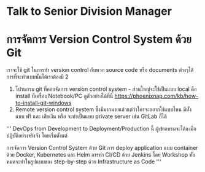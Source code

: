 # Talk to Senior Division Manager

# การจัดการ Version Control System ด้วย Git
เราจะใช้ git ในการทำ  version control กับพวก source code หรือ documents ต่างๆได้
การที่จะทำแบบนั้นได้เราต้องมี 2
1. โปรแกรม git ที่คอยจัดการ version control system - ส่วนใหญ่จะใ้ช้เป็นแบบ local คือ install ที่เครื่อง Notebook/PC 
   ดูตัวอย่างได้ที่นี่ https://phoenixnap.com/kb/how-to-install-git-windows 
2. Remote version control system ซึ้งมีมากมายแล้วแต่ว่าใครจะอยากใช้แบบไหน มีทั้งแบบ ฟรี และ เสียเงิน หรือ จะทำเป็นแบบ private server เช่น GitLab ก็ได้

'''
DevOps from Development to Deployment/Production นี้ ผู้เข้าอบรมจะได้ลงมือปฏิบัติอย่างจริงจัง โดยเริ่มตั้งแต่

การจัดการ Version Control System ด้วย Git
การ deploy application แบบ container ด้วย Docker, Kubernetes และ Helm
การทํา CI/CD ด้วย Jenkins
โดย Workshop ทั้งหมดจะทําในรูปแบบของ step-by-step ด้วย Infrastructure as Code
'''
